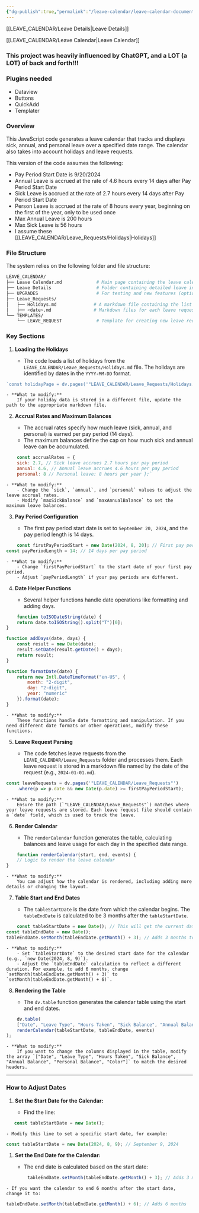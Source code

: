 ```yaml
---
{"dg-publish":true,"permalink":"/leave-calendar/leave-calendar-documentation-old/","tags":["Projects"],"noteIcon":"","created":"2025-01-04 4:29:00 pm","updated":"2025-01-04 4:32:54 pm"}
---
```


[[LEAVE_CALENDAR/Leave Details\|Leave Details]]

[[LEAVE_CALENDAR/Leave Calendar\|Leave Calendar]]

### This project was heavily influenced by ChatGPT, and a LOT (a LOT) of back and forth!!!
### Plugins needed

- Dataview
- Buttons
- QuickAdd
- Templater
### Overview

This JavaScript code generates a leave calendar that tracks and displays sick, annual, and personal leave over a specified date range. The calendar also takes into account holidays and leave requests.

This version of the code assumes the following:

- Pay Period Start Date is 9/20/2024
- Annual Leave is accrued at the rate of 4.6 hours every 14 days after Pay Period Start Date
- Sick Leave is accrued at the rate of 2.7 hours every 14 days after Pay Period Start Date
- Person Leave is accrued at the rate of 8 hours every year, beginning on the first of the year, only to be used once
- Max Annual Leave is 200 hours
- Max Sick Leave is 56 hours
- I assume these [[LEAVE_CALENDAR/Leave_Requests/Holidays\|Holidays]]

### File Structure

The system relies on the following folder and file structure:

```bash
LEAVE_CALENDAR/
├── Leave Calendar.md             # Main page containing the leave calendar
├── Leave Details                 # Folder containing detailed leave information (if needed)
├── UPGRADES                      # For testing and new features (optional)
├── Leave_Requests/
│   ├── Holidays.md              # A markdown file containing the list of holidays
│   ├── <date>.md                # Markdown files for each leave request, named by date (e.g., 2024-01-01.md)
└── TEMPLATES/
    └── LEAVE_REQUEST             # Template for creating new leave requests
```


### Key Sections

1. **Loading the Holidays**
    
    - The code loads a list of holidays from the `LEAVE_CALENDAR/Leave_Requests/Holidays.md` file. The holidays are identified by dates in the `YYYY-MM-DD` format.
    
```javascript
`const holidayPage = dv.pages('"LEAVE_CALENDAR/Leave_Requests/Holidays.md"');`
```
    
    
    - **What to modify:**  
        If your holiday data is stored in a different file, update the path to the appropriate markdown file.
2. **Accrual Rates and Maximum Balances**
    
    - The accrual rates specify how much leave (sick, annual, and personal) is earned per pay period (14 days).
    - The maximum balances define the cap on how much sick and annual leave can be accumulated.
    
```javascript
    const accrualRates = {     
    sick: 2.7, // Sick leave accrues 2.7 hours per pay period     
    annual: 4.6, // Annual leave accrues 4.6 hours per pay period     
    personal: 8 // Personal leave: 8 hours per year };`
```
    
    - **What to modify:**
        - Change the `sick`, `annual`, and `personal` values to adjust the leave accrual rates.
        - Modify `maxSickBalance` and `maxAnnualBalance` to set the maximum leave balances.
3. **Pay Period Configuration**
    
    - The first pay period start date is set to `September 20, 2024`, and the pay period length is 14 days.

```javascript
    const firstPayPeriodStart = new Date(2024, 8, 20); // First pay period: September 20, 2024
const payPeriodLength = 14; // 14 days per pay period
```
    
    - **What to modify:**
        - Change `firstPayPeriodStart` to the start date of your first pay period.
        - Adjust `payPeriodLength` if your pay periods are different.
          
4. **Date Helper Functions**
    
    - Several helper functions handle date operations like formatting and adding days.
    
```javascript
    function toISODateString(date) {
    return date.toISOString().split("T")[0];
}

function addDays(date, days) {
    const result = new Date(date);
    result.setDate(result.getDate() + days);
    return result;
}

function formatDate(date) {
    return new Intl.DateTimeFormat("en-US", {
        month: "2-digit",
        day: "2-digit",
        year: "numeric"
    }).format(date);
}
```
    
    - **What to modify:**  
        These functions handle date formatting and manipulation. If you need different date formats or other operations, modify these functions.
        
5. **Leave Request Parsing**
    
    - The code fetches leave requests from the `LEAVE_CALENDAR/Leave_Requests` folder and processes them. Each leave request is stored in a markdown file named by the date of the request (e.g., `2024-01-01.md`).
    
```javascript
const leaveRequests = dv.pages('"LEAVE_CALENDAR/Leave_Requests"')
    .where(p => p.date && new Date(p.date) >= firstPayPeriodStart); 
```
    
    - **What to modify:**  
        Ensure the path (`"LEAVE_CALENDAR/Leave_Requests"`) matches where your leave requests are stored. Each leave request file should contain a `date` field, which is used to track the leave.
6. **Render Calendar**
    
    - The `renderCalendar` function generates the table, calculating balances and leave usage for each day in the specified date range.
    
```javascript
    function renderCalendar(start, end, events) {
    // Logic to render the leave calendar
}
```
    
    - **What to modify:**  
        You can adjust how the calendar is rendered, including adding more details or changing the layout.
7. **Table Start and End Dates**
    
    - The `tableStartDate` is the date from which the calendar begins. The `tableEndDate` is calculated to be 3 months after the `tableStartDate`.
    
```javascript
    const tableStartDate = new Date(); // This will get the current date and time
const tableEndDate = new Date();
tableEndDate.setMonth(tableEndDate.getMonth() + 3); // Adds 3 months to today's date

```
    
    - **What to modify:**
        - Set `tableStartDate` to the desired start date for the calendar (e.g., `new Date(2024, 8, 9)`).
        - Adjust the `tableEndDate` calculation to reflect a different duration. For example, to add 6 months, change `setMonth(tableEndDate.getMonth() + 3)` to `setMonth(tableEndDate.getMonth() + 6)`.
          
8. **Rendering the Table**
    
    - The `dv.table` function generates the calendar table using the start and end dates.
    
```javascript
    dv.table(
    ["Date", "Leave Type", "Hours Taken", "Sick Balance", "Annual Balance", "Personal Balance", "Color"],
    renderCalendar(tableStartDate, tableEndDate, events)
);

```
    
    - **What to modify:**  
        If you want to change the columns displayed in the table, modify the array `["Date", "Leave Type", "Hours Taken", "Sick Balance", "Annual Balance", "Personal Balance", "Color"]` to match the desired headers.

---

### How to Adjust Dates

1. **Set the Start Date for the Calendar:**
    
    - Find the line:
        
```javascript
   const tableStartDate = new Date();
```
        
    - Modify this line to set a specific start date, for example:

```javascript
const tableStartDate = new Date(2024, 8, 9); // September 9, 2024
```
	
    
1. **Set the End Date for the Calendar:**
    
    - The end date is calculated based on the start date:
        
```javascript
        tableEndDate.setMonth(tableEndDate.getMonth() + 3); // Adds 3 months to today's date
```
        
    - If you want the calendar to end 6 months after the start date, change it to:
        
```javascript
tableEndDate.setMonth(tableEndDate.getMonth() + 6); // Adds 6 months
```